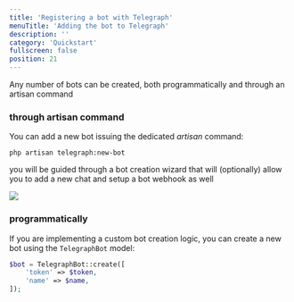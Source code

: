```yaml
---
title: 'Registering a bot with Telegraph'
menuTitle: 'Adding the bot to Telegraph'
description: ''
category: 'Quickstart'
fullscreen: false 
position: 21
---
```


Any number of bots can be created, both programmatically and through an artisan command

### through artisan command

You can add a new bot issuing the dedicated _artisan_ command:

```shell
php artisan telegraph:new-bot
```
you will be guided through a bot creation wizard that will (optionally) allow you to add a new chat and setup a bot webhook as well

<img src="screenshots/artisan-new-bot.jpg" />

### programmatically

If you are implementing a custom bot creation logic, you can create a new bot using the `TelegraphBot` model:

```php
$bot = TelegraphBot::create([
    'token' => $token,
    'name' => $name,
]);
```
